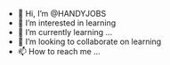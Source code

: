 - 👋 Hi, I’m @HANDYJOBS
- 👀 I’m interested in learning
- 🌱 I’m currently learning ...
- 💞️ I’m looking to collaborate on learning
- 📫 How to reach me ...

<!---
HANDYJOBS/HANDYJOBS is a ✨ special ✨ repository because its `README.md` (this file) appears on your GitHub profile.
You can click the Preview link to take a look at your changes.
--->
